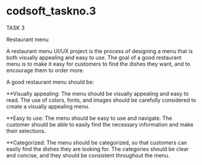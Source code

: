 # codsoft_taskno.3
TASK 3

Restaurant menu

A restaurant menu UI/UX project is the process of designing a menu that is
both visually appealing and easy to use. The goal of a good restaurant menu
is to make it easy for customers to find the dishes they want, and to
encourage them to order more.

A good restaurant menu should be:

**Visually appealing: The menu should be visually appealing and easy to read. The use of
colors, fonts, and images should be carefully considered to create a visually appealing
menu.

**Easy to use: The menu should be easy to use and navigate. The customer should be able to
easily find the necessary information and make their selections.

**Categorized: The menu should be categorized, so that customers can easily find the dishes
they are looking for. The categories should be clear and concise, and they should be
consistent throughout the menu.
